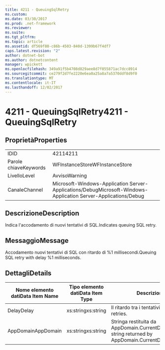 ```yaml
---
title: 4211 - QueuingSqlRetry
ms.custom: 
ms.date: 03/30/2017
ms.prod: .net-framework
ms.reviewer: 
ms.suite: 
ms.tgt_pltfrm: 
ms.topic: article
ms.assetid: df569f88-c86b-4503-840d-1399b67f4df7
caps.latest.revision: "2"
author: dotnet-bot
ms.author: dotnetcontent
manager: wpickett
ms.openlocfilehash: 349a91f5b4708d829aee8d7f055871ac7dcc8914
ms.sourcegitcommit: ce279f2d7fe2220e6ea0a25a8a7a5370ddf8d9f0
ms.translationtype: MT
ms.contentlocale: it-IT
ms.lasthandoff: 12/02/2017
---
```

# <a name="4211---queuingsqlretry"></a><span data-ttu-id="51d62-102">4211 - QueuingSqlRetry</span><span class="sxs-lookup"><span data-stu-id="51d62-102">4211 - QueuingSqlRetry</span></span>
## <a name="properties"></a><span data-ttu-id="51d62-103">Proprietà</span><span class="sxs-lookup"><span data-stu-id="51d62-103">Properties</span></span>  
  
|||  
|-|-|  
|<span data-ttu-id="51d62-104">ID</span><span class="sxs-lookup"><span data-stu-id="51d62-104">ID</span></span>|<span data-ttu-id="51d62-105">4211</span><span class="sxs-lookup"><span data-stu-id="51d62-105">4211</span></span>|  
|<span data-ttu-id="51d62-106">Parole chiave</span><span class="sxs-lookup"><span data-stu-id="51d62-106">Keywords</span></span>|<span data-ttu-id="51d62-107">WFInstanceStore</span><span class="sxs-lookup"><span data-stu-id="51d62-107">WFInstanceStore</span></span>|  
|<span data-ttu-id="51d62-108">Livello</span><span class="sxs-lookup"><span data-stu-id="51d62-108">Level</span></span>|<span data-ttu-id="51d62-109">Avviso</span><span class="sxs-lookup"><span data-stu-id="51d62-109">Warning</span></span>|  
|<span data-ttu-id="51d62-110">Canale</span><span class="sxs-lookup"><span data-stu-id="51d62-110">Channel</span></span>|<span data-ttu-id="51d62-111">Microsoft-Windows-Application Server-Applications/Debug</span><span class="sxs-lookup"><span data-stu-id="51d62-111">Microsoft-Windows-Application Server-Applications/Debug</span></span>|  
  
## <a name="description"></a><span data-ttu-id="51d62-112">Descrizione</span><span class="sxs-lookup"><span data-stu-id="51d62-112">Description</span></span>  
 <span data-ttu-id="51d62-113">Indica l'accodamento di nuovi tentativi di SQL.</span><span class="sxs-lookup"><span data-stu-id="51d62-113">Indicates queuing SQL retry.</span></span>  
  
## <a name="message"></a><span data-ttu-id="51d62-114">Messaggio</span><span class="sxs-lookup"><span data-stu-id="51d62-114">Message</span></span>  
 <span data-ttu-id="51d62-115">Accodamento nuovi tentativi di SQL con ritardo di %1 millisecondi.</span><span class="sxs-lookup"><span data-stu-id="51d62-115">Queuing SQL retry with delay %1 milliseconds.</span></span>  
  
## <a name="details"></a><span data-ttu-id="51d62-116">Dettagli</span><span class="sxs-lookup"><span data-stu-id="51d62-116">Details</span></span>  
  
|<span data-ttu-id="51d62-117">Nome elemento dati</span><span class="sxs-lookup"><span data-stu-id="51d62-117">Data Item Name</span></span>|<span data-ttu-id="51d62-118">Tipo elemento dati</span><span class="sxs-lookup"><span data-stu-id="51d62-118">Data Item Type</span></span>|<span data-ttu-id="51d62-119">Descrizione</span><span class="sxs-lookup"><span data-stu-id="51d62-119">Description</span></span>|  
|--------------------|--------------------|-----------------|  
|<span data-ttu-id="51d62-120">Delay</span><span class="sxs-lookup"><span data-stu-id="51d62-120">Delay</span></span>|<span data-ttu-id="51d62-121">xs:string</span><span class="sxs-lookup"><span data-stu-id="51d62-121">xs:string</span></span>|<span data-ttu-id="51d62-122">Il ritardo tra i tentativi.</span><span class="sxs-lookup"><span data-stu-id="51d62-122">The delay between retries.</span></span>|  
|<span data-ttu-id="51d62-123">AppDomain</span><span class="sxs-lookup"><span data-stu-id="51d62-123">AppDomain</span></span>|<span data-ttu-id="51d62-124">xs:string</span><span class="sxs-lookup"><span data-stu-id="51d62-124">xs:string</span></span>|<span data-ttu-id="51d62-125">Stringa restituita da AppDomain.CurrentDomain.FriendlyName.</span><span class="sxs-lookup"><span data-stu-id="51d62-125">The string returned by AppDomain.CurrentDomain.FriendlyName.</span></span>|
